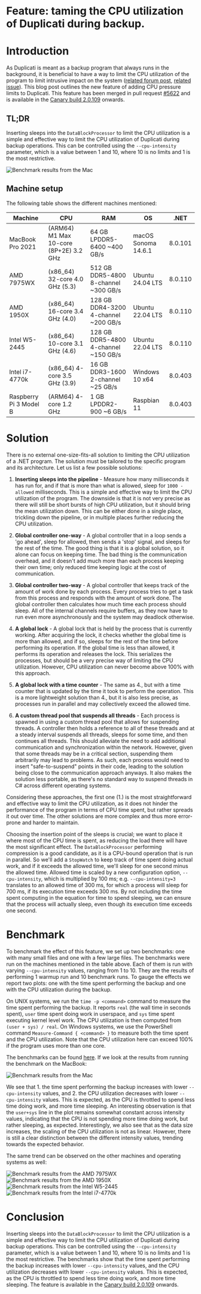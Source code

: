 # Feature: taming the CPU utilization of Duplicati during backup.

# Introduction
As Duplicati is meant as a backup program that always runs in the background, it is beneficial to have a way to limit the CPU utilization of the program to limit intrusive impact on the system ([related forum post](https://forum.duplicati.com/t/cpu-load-is-too-high/19015/13), [related issue](https://github.com/duplicati/duplicati/issues/2563)). This blog post outlines the new feature of adding CPU pressure limits to Duplicati. This feature has been merged in pull request [\#5622](https://github.com/duplicati/duplicati/pull/5622) and is available in the [Canary build 2.0.109](https://github.com/duplicati/duplicati/releases/tag/v2.0.9.109_canary_2024-11-06) onwards.

## TL;DR
Inserting sleeps into the `DataBlockProcessor` to limit the CPU utilization is a simple and effective way to limit the CPU utilization of Duplicati during backup operations. This can be controlled using the `--cpu-intensity` parameter, which is a value between 1 and 10, where 10 is no limits and 1 is the most restrictive.

![Benchmark results from the Mac](figures/mac.png)

## Machine setup
The following table shows the different machines mentioned:

| Machine | CPU | RAM | OS | .NET |
|---------|-----|-----|----|------|
| MacBook Pro 2021 | (ARM64) M1 Max 10-core (8P+2E) 3.2 GHz | 64 GB LPDDR5-6400 ~400 GB/s | macOS Sonoma 14.6.1 | 8.0.101 |
| AMD 7975WX | (x86_64) 32-core 4.0 GHz (5.3) | 512 GB DDR5-4800 8-channel ~300 GB/s | Ubuntu 24.04 LTS | 8.0.110 |
| AMD 1950X | (x86_64) 16-core 3.4 GHz (4.0) | 128 GB DDR4-3200 4-channel ~200 GB/s | Ubuntu 22.04 LTS | 8.0.110 |
| Intel W5-2445 | (x86_64) 10-core 3.1 GHz (4.6) | 128 GB DDR5-4800 4-channel ~150 GB/s | Ubuntu 22.04 LTS | 8.0.110 |
| Intel i7-4770k | (x86_64) 4-core 3.5 GHz (3.9) | 16 GB DDR3-1600 2-channel ~25 GB/s | Windows 10 x64 | 8.0.403 |
| Raspberry Pi 3 Model B | (ARM64) 4-core 1.2 GHz | 1 GB LPDDR2-900 ~6 GB/s | Raspbian 11 | 8.0.403 |

# Solution
There is no external one-size-fits-all solution to limiting the CPU utilization of a .NET program. The solution must be tailored to the specific program and its architecture. Let us list a few possible solutions:

1. **Inserting sleeps into the pipeline** - Measure how many milliseconds it has run for, and if that is more than what is allowed, sleep for `1000 - allowed` milliseconds. This is a simple and effective way to limit the CPU utilization of the program. The downside is that it is not very precise as there will still be short bursts of high CPU utilization, but it should bring the mean utilization down. This can be either done in a single place, trickling down the pipeline, or in multiple places further reducing the CPU utilization.

2. **Global controller one-way** - A global controller that in a loop sends a 'go ahead', sleep for allowed, then sends a 'stop' signal, and sleeps for the rest of the time. The good thing is that it is a global solution, so it alone can focus on keeping time. The bad thing is the communication overhead, and it doesn't add much more than each process keeping their own time; only reduced time keeping logic at the cost of communication.

3. **Global controller two-way** - A global controller that keeps track of the amount of work done by each process. Every process tries to get a task from this process and responds with the amount of work done. The global controller then calculates how much time each process should sleep. All of the internal channels require buffers, as they now have to run even more asynchronously and the system may deadlock otherwise.

4. **A global lock** - A global lock that is held by the process that is currently working. After acquiring the lock, it checks whether the global time is more than allowed, and if so, sleeps for the rest of the time before performing its operation. If the global time is less than allowed, it performs its operation and releases the lock. This serializes the processes, but should be a very precise way of limiting the CPU utilization. However, CPU utilization can never become above 100% with this approach.

5. **A global lock with a time counter** - The same as 4., but with a time counter that is updated by the time it took to perform the operation. This is a more lightweight solution than 4., but it is also less precise, as processes run in parallel and may collectively exceed the allowed time.

6. **A custom thread pool that suspends all threads** - Each process is spawned in using a custom thread pool that allows for suspending threads. A controller then holds a reference to all of these threads and at a steady interval suspends all threads, sleeps for some time, and then continues all threads. This should alleviate the need to add additional communication and synchronization within the network. However, given that some threads may be in a critical section, suspending them arbitrarily may lead to problems. As such, each process would need to insert "safe-to-suspend" points in their code, leading to the solution being close to the communication approach anyways. It also makes the solution less portable, as there's no standard way to suspend threads in C# across different operating systems.

Considering these approaches, the first one (1.) is the most straightforward and effective way to limit the CPU utilization, as it does not hinder the performance of the program in terms of CPU time spent, but rather spreads it out over time. The other solutions are more complex and thus more error-prone and harder to maintain.

Choosing the insertion point of the sleeps is crucial; we want to place it where most of the CPU time is spent, as reducing the load there will have the most significant effect. The `DataBlockProcessor` performing compression is a good candidate, as it is a CPU-bound operation that is run in parallel. So we'll add a `StopWatch` to keep track of time spent doing actual work, and if it exceeds the allowed time, we'll sleep for one second minus the allowed time. Allowed time is scaled by a new configuration option, `--cpu-intensity`, which is multiplied by 100 ms; e.g. `--cpu-intensity=3` translates to an allowed time of 300 ms, for which a process will sleep for 700 ms, if its execution time exceeds 300 ms. By not including the time spent computing in the equation for time to spend sleeping, we can ensure that the process will actually sleep, even though its execution time exceeds one second.

# Benchmark
To benchmark the effect of this feature, we set up two benchmarks: one with many small files and one with a few large files. The benchmarks were run on the machines mentioned in the table above. Each of them is run with varying `--cpu-intensity` values, ranging from 1 to 10. They are the results of performing 1 warmup run and 10 benchmark runs. To gauge the effects we report two plots: one with the time spent performing the backup and one with the CPU utilization during the backup.

On UNIX systems, we run the `time -p <command>` command to measure the time spent performing the backup. It reports `real` (the wall time in seconds spent), `user` time spent doing work in userspace, and `sys` time spent executing kernel level work. The CPU utilization is then computed from `(user + sys) / real`. On Windows systems, we use the PowerShell command `Measure-Command { <command> }` to measure both the time spent and the CPU utilization. Note that the CPU utilization here can exceed 100% if the program uses more than one core.

The benchmarks can be found [here](https://github.com/carljohnsen/duplicati-blogpost/tree/main/WIP-cputhrottle/benchmark). If we look at the results from running the benchmark on the MacBook:

![Benchmark results from the Mac](figures/mac.png)

We see that 1. the time spent performing the backup increases with lower `--cpu-intensity` values, and 2. the CPU utilization decreases with lower `--cpu-intensity` values. This is expected, as the CPU is throttled to spend less time doing work, and more time sleeping. An interesting observation is that the `user+sys` line in the plot remains somewhat constant across intensity values, indicating that the CPU is not spending more time doing work, but rather sleeping, as expected. Interestingly, we also see that as the data size increases, the scaling of the CPU utilization is not as linear. However, there is still a clear distinction between the different intensity values, trending towards the expected behavior.

The same trend can be observed on the other machines and operating systems as well:

![Benchmark results from the AMD 7975WX](figures/t02.png)
![Benchmark results from the AMD 1950X](figures/t00.png)
![Benchmark results from the Intel W5-2445](figures/iw5.png)
![Benchmark results from the Intel i7-4770k](figures/win.png)

# Conclusion
Inserting sleeps into the `DataBlockProcessor` to limit the CPU utilization is a simple and effective way to limit the CPU utilization of Duplicati during backup operations. This can be controlled using the `--cpu-intensity` parameter, which is a value between 1 and 10, where 10 is no limits and 1 is the most restrictive. The benchmarks show that the time spent performing the backup increases with lower `--cpu-intensity` values, and the CPU utilization decreases with lower `--cpu-intensity` values. This is expected, as the CPU is throttled to spend less time doing work, and more time sleeping. The feature is available in the [Canary build 2.0.109](https://github.com/duplicati/duplicati/releases/tag/v2.0.9.109_canary_2024-11-06) onwards.